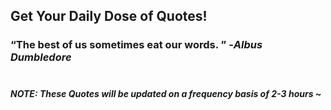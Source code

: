 ## Get Your Daily Dose of Quotes!
### <q>The best of us sometimes eat our words. </q> -<em>Albus Dumbledore</em> <br><br>
##### NOTE: These Quotes will be updated on a frequency basis of 2-3 hours ~
